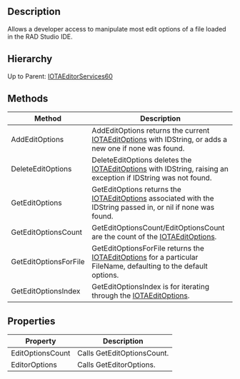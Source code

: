 ## Description
Allows a  developer access to manipulate most edit options of a file loaded in the RAD Studio IDE.

## Hierarchy
Up to Parent: [IOTAEditorServices60](IOTAEditorServices60)

## Methods
| Method | Description |
| ------------- | ------------- |
| AddEditOptions | AddEditOptions returns the current [IOTAEditOptions](IOTAEditOptions) with IDString, or adds a new one if none was found. |
| DeleteEditOptions | DeleteEditOptions deletes the [IOTAEditOptions](IOTAEditOptions) with IDString, raising an exception if IDString was not found. |
| GetEditOptions | GetEditOptions returns the [IOTAEditOptions](IOTAEditOptions) associated with the IDString passed in, or nil if none was found. |
| GetEditOptionsCount | GetEditOptionsCount/EditOptionsCount are the count of the [IOTAEditOptions](IOTAEditOptions). |
| GetEditOptionsForFile | GetEditOptionsForFile returns the [IOTAEditOptions](IOTAEditOptions) for a particular FileName, defaulting to the default options. |
| GetEditOptionsIndex | GetEditOptionsIndex is for iterating through the [IOTAEditOptions](IOTAEditOptions). | 

## Properties
| Property | Description |
| ------------- | ------------- |
| EditOptionsCount | Calls GetEditOptionsCount. | 
| EditorOptions | Calls GetEditorOptions. | 
